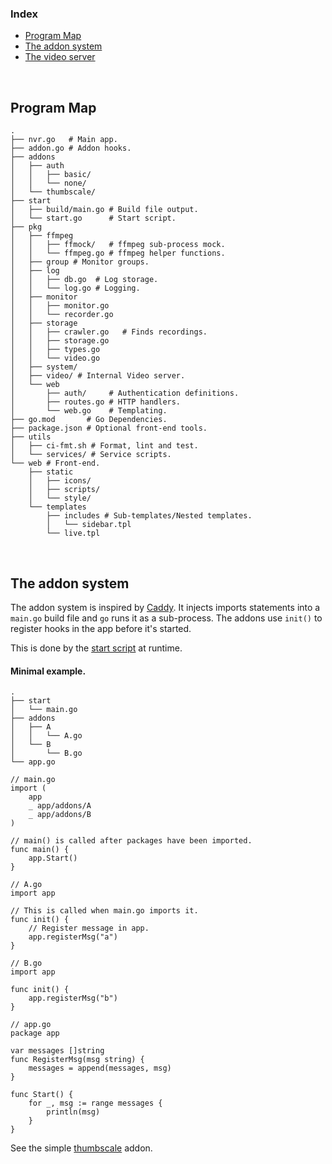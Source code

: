 ### Index

- [Program Map](#program-map)
- [The addon system](#the-addon-system)
- [The video server](../pkg/video/README.md)

<br>

## Program Map

```
.
├── nvr.go   # Main app.
├── addon.go # Addon hooks.
├── addons
│   ├── auth
│   │   ├── basic/
│   │   └── none/
│   └── thumbscale/
├── start
│   ├── build/main.go # Build file output.
│   └── start.go      # Start script.
├── pkg
│   ├── ffmpeg
│   │   ├── ffmock/   # ffmpeg sub-process mock.
│   │   └── ffmpeg.go # ffmpeg helper functions.
│   ├── group # Monitor groups.
│   ├── log
│   │   ├── db.go  # Log storage.
│   │   └── log.go # Logging.
│   ├── monitor
│   │   ├── monitor.go
│   │   └── recorder.go
│   ├── storage
│   │   ├── crawler.go   # Finds recordings.
│   │   ├── storage.go
│   │   ├── types.go
│   │   └── video.go
│   ├── system/
│   ├── video/ # Internal Video server.
│   └── web
│       ├── auth/     # Authentication definitions.
│       ├── routes.go # HTTP handlers.
│       └── web.go    # Templating.
├── go.mod       # Go Dependencies.
├── package.json # Optional front-end tools.
├── utils
│   ├── ci-fmt.sh # Format, lint and test.
│   └── services/ # Service scripts.
└── web # Front-end.
    ├── static
    │   ├── icons/
    │   ├── scripts/
    │   └── style/
    └── templates
        ├── includes # Sub-templates/Nested templates.
        │   └── sidebar.tpl
        └── live.tpl

```


<br>

## The addon system

The addon system is inspired by [Caddy](https://caddyserver.com/docs/architecture). It injects imports statements into a `main.go` build file and `go` runs it as a sub-process. The addons use `init()` to register hooks in the app before it's started.

This is done by the [start script](./start/start.go) at runtime.


#### Minimal example.

```
.
├── start
│   └── main.go
├── addons
│   ├── A
│   │   └── A.go
│   └── B
│       └── B.go
└── app.go
```

```
// main.go
import (
	app
	_ app/addons/A
	_ app/addons/B
)

// main() is called after packages have been imported.
func main() {
	app.Start()
}

```

```
// A.go
import app

// This is called when main.go imports it.
func init() {
	// Register message in app.
	app.registerMsg("a")
}
```

```
// B.go
import app

func init() {
	app.registerMsg("b")
}
```

```
// app.go
package app

var messages []string
func RegisterMsg(msg string) {
	messages = append(messages, msg)
}

func Start() {
	for _, msg := range messages {
		println(msg)
	}
}
```


See the simple [thumbscale](./addons/thumbscale/thumb.go) addon.